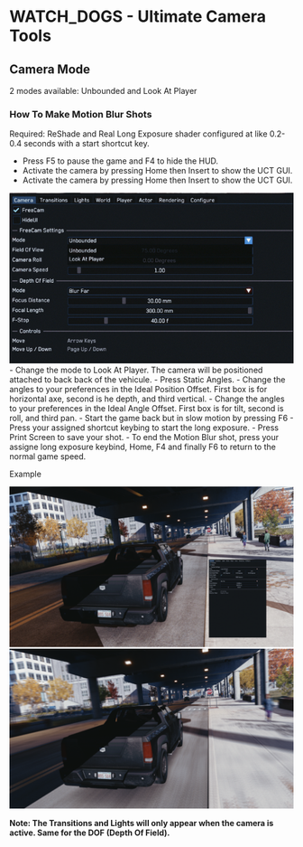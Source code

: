 # WATCH_DOGS - Ultimate Camera Tools 

## Camera Mode

2 modes available: Unbounded and Look At Player

### How To Make Motion Blur Shots

Required: ReShade and Real Long Exposure shader configured at like 0.2-0.4 seconds with a start shortcut key.

- Press F5 to pause the game and F4 to hide the HUD.
- Activate the camera by pressing Home then Insert to show the UCT GUI.
- Activate the camera by pressing Home then Insert to show the UCT GUI.
<img src="images/UCT-01.png" />
- Change the mode to Look At Player. The camera will be positioned attached to back back of the vehicule.
- Press Static Angles.
- Change the angles to your preferences in the Ideal Position Offset.
  First box is for horizontal axe, second is he depth, and third vertical.
- Change the angles to your preferences in the Ideal Angle Offset.
  First box is for tilt, second is roll, and third pan.
- Start the game back but in slow motion by pressing F6
- Press your assigned shortcut keybing to start the long exposure. 
- Press Print Screen to save your shot.
- To end the Motion Blur shot, press your assigne long exposure keybind, Home, F4 and finally F6 to return to the normal game speed. 

Example

<img src="images/UCT-02.png" />
<img src="images/UCT-03.png" />






**Note:
The Transitions and Lights will only appear when the camera is active.
Same for the DOF (Depth Of Field).**
